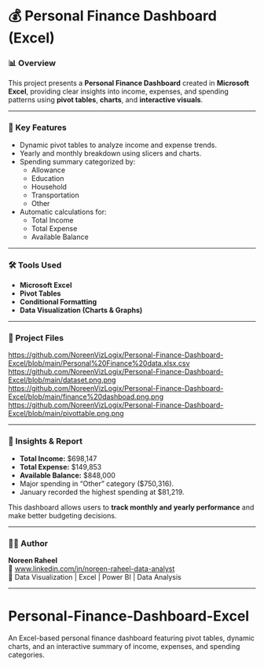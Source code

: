 # 💰 Personal Finance Dashboard (Excel)

### 📊 Overview
This project presents a **Personal Finance Dashboard** created in **Microsoft Excel**, providing clear insights into income, expenses, and spending patterns using **pivot tables**, **charts**, and **interactive visuals**.

---

### 🧠 Key Features
- Dynamic pivot tables to analyze income and expense trends.
- Yearly and monthly breakdown using slicers and charts.
- Spending summary categorized by:
  - Allowance
  - Education
  - Household
  - Transportation
  - Other
- Automatic calculations for:
  - Total Income
  - Total Expense
  - Available Balance

---

### 🛠️ Tools Used
- **Microsoft Excel**
- **Pivot Tables**
- **Conditional Formatting**
- **Data Visualization (Charts & Graphs)**

---

### 📂 Project Files
https://github.com/NoreenVizLogix/Personal-Finance-Dashboard-Excel/blob/main/Personal%20Finance%20data.xlsx.csv
https://github.com/NoreenVizLogix/Personal-Finance-Dashboard-Excel/blob/main/dataset.png.png
https://github.com/NoreenVizLogix/Personal-Finance-Dashboard-Excel/blob/main/finance%20dashboad.png.png
https://github.com/NoreenVizLogix/Personal-Finance-Dashboard-Excel/blob/main/pivottable.png.png


---

### 🧩 Insights & Report
- **Total Income:** $698,147  
- **Total Expense:** $149,853  
- **Available Balance:** $848,000  
- Major spending in “Other” category ($750,316).  
- January recorded the highest spending at $81,219.  

This dashboard allows users to **track monthly and yearly performance** and make better budgeting decisions.

---

### 👩‍💻 Author
**Noreen Raheel**  
📧 www.linkedin.com/in/noreen-raheel-data-analyst  
💼 Data Visualization | Excel | Power BI | Data Analysis

---

# Personal-Finance-Dashboard-Excel
An Excel-based personal finance dashboard featuring pivot tables, dynamic charts, and an interactive summary of income, expenses, and spending categories.
